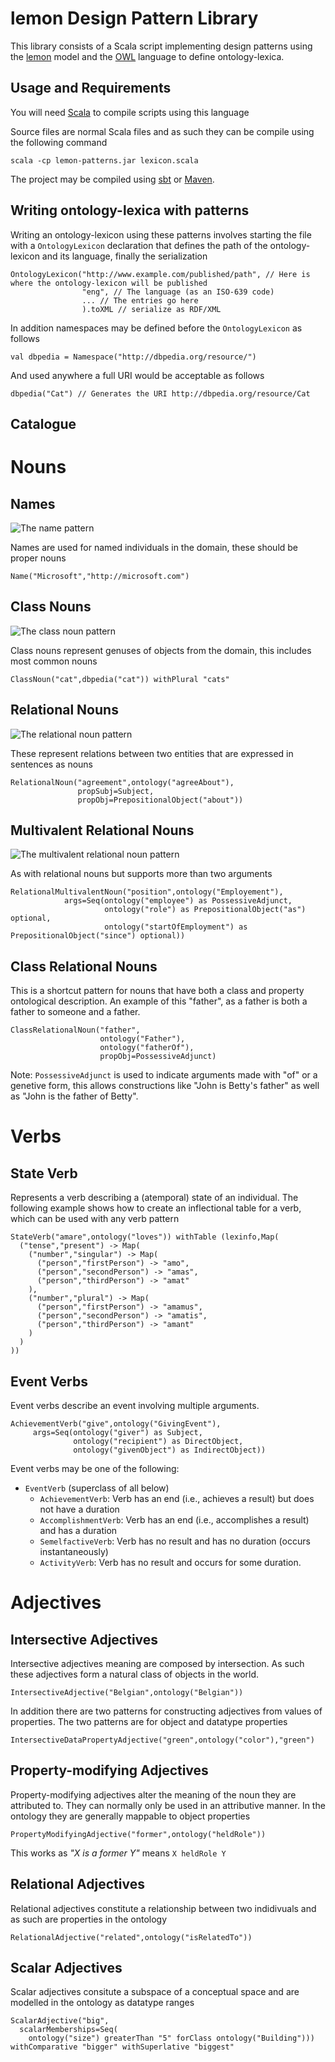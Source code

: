lemon Design Pattern Library
============================

This library consists of a Scala script implementing design patterns using the 
[lemon](http://lemon-model.net) model and the [OWL](http://www.w3.org/???) language
to define ontology-lexica. 

Usage and Requirements
----------------------

You will need [Scala](http://www.scala-lang.org) to compile scripts using this language

Source files are normal Scala files and as such they can be compile using the following 
command
 
    scala -cp lemon-patterns.jar lexicon.scala

The project may be compiled using [sbt](http://www.scala-sbt.org/) or [Maven](http://maven.apache.org).

Writing ontology-lexica with patterns
-------------------------------------

Writing an ontology-lexicon using these patterns involves starting the file with a `OntologyLexicon`
declaration that defines the path of the ontology-lexicon and its language, finally the serialization

    OntologyLexicon("http://www.example.com/published/path", // Here is where the ontology-lexicon will be published
                    "eng", // The language (as an ISO-639 code)
                    ... // The entries go here
                    ).toXML // serialize as RDF/XML

In addition namespaces may be defined before the `OntologyLexicon` as follows

    val dbpedia = Namespace("http://dbpedia.org/resource/")

And used anywhere a full URI would be acceptable as follows
  
    dbpedia("Cat") // Generates the URI http://dbpedia.org/resource/Cat

Catalogue
---------

# Nouns

## Names

![The name pattern](raw/master/images/Name.png)

Names are used for named individuals in the domain, these should be proper nouns

    Name("Microsoft","http://microsoft.com")

## Class Nouns

![The class noun pattern](raw/master/images/ClassNoun.png)

Class nouns represent genuses of objects from the domain, this includes most common nouns

    ClassNoun("cat",dbpedia("cat")) withPlural "cats"

## Relational Nouns

![The relational noun pattern](raw/master/images/RelationalNoun.png)

These represent relations between two entities that are expressed in sentences as nouns

    RelationalNoun("agreement",ontology("agreeAbout"),
                   propSubj=Subject,
                   propObj=PrepositionalObject("about"))

## Multivalent Relational Nouns

![The multivalent relational noun pattern](raw/master/images/MultivalentRelationalNoun.png)

As with relational nouns but supports more than two arguments

    RelationalMultivalentNoun("position",ontology("Employement"),
                args=Seq(ontology("employee") as PossessiveAdjunct,
                         ontology("role") as PrepositionalObject("as") optional,
                         ontology("startOfEmployment") as PrepositionalObject("since") optional))

## Class Relational Nouns

This is a shortcut pattern for nouns that have both a class and property ontological 
description. An example of this "father", as a father is both a father to someone
and a father.

    ClassRelationalNoun("father",
                        ontology("Father"),
                        ontology("fatherOf"),
                        propObj=PossessiveAdjunct)
                        
Note: `PossessiveAdjunct` is used to indicate arguments made with "of" or a genetive
form, this allows constructions like "John is Betty's father" as well as 
"John is the father of Betty".
                         
# Verbs

## State Verb

Represents a verb describing a (atemporal) state of an individual. The following
example shows how to create an inflectional table for a verb, which can be used 
with any verb pattern

    StateVerb("amare",ontology("loves")) withTable (lexinfo,Map(
      ("tense","present") -> Map(
        ("number","singular") -> Map(
          ("person","firstPerson") -> "amo",
          ("person","secondPerson") -> "amas",
          ("person","thirdPerson") -> "amat"
        ),
        ("number","plural") -> Map(
          ("person","firstPerson") -> "amamus",
          ("person","secondPerson") -> "amatis",
          ("person","thirdPerson") -> "amant"
        )
      )
    ))
    
## Event Verbs

Event verbs describe an event involving multiple arguments.

    AchievementVerb("give",ontology("GivingEvent"),
         args=Seq(ontology("giver") as Subject,
                  ontology("recipient") as DirectObject,
                  ontology("givenObject") as IndirectObject))
                  
Event verbs may be one of the following:

* `EventVerb` (superclass of all below)
  * `AchievementVerb`: Verb has an end (i.e., achieves a result) but does not have a duration
  * `AccomplishmentVerb`: Verb has an end (i.e., accomplishes a result) and has a duration
  * `SemelfactiveVerb`: Verb has no result and has no duration (occurs instantaneously)
  * `ActivityVerb`: Verb has no result and occurs for some duration.
           
# Adjectives

## Intersective Adjectives

Intersective adjectives meaning are composed by intersection. As such these adjectives form
a natural class of objects in the world. 

    IntersectiveAdjective("Belgian",ontology("Belgian"))
    
In addition there are two patterns for constructing adjectives from values of properties. The two 
patterns are for object and datatype properties

    IntersectiveDataPropertyAdjective("green",ontology("color"),"green")
    
## Property-modifying Adjectives

Property-modifying adjectives alter the meaning of the noun they are attributed to. They can normally
only be used in an attributive manner. In the ontology they are generally mappable to object properties

    PropertyModifyingAdjective("former",ontology("heldRole"))
    
This works as _"X is a former Y"_ means `X heldRole Y`

## Relational Adjectives

Relational adjectives constitute a relationship between two indidivuals and as such
are properties in the ontology

    RelationalAdjective("related",ontology("isRelatedTo"))
    
## Scalar Adjectives

Scalar adjectives consitute a subspace of a conceptual space and are modelled in the 
ontology as datatype ranges

    ScalarAdjective("big",
      scalarMemberships=Seq(
        ontology("size") greaterThan "5" forClass ontology("Building"))) withComparative "bigger" withSuperlative "biggest"
